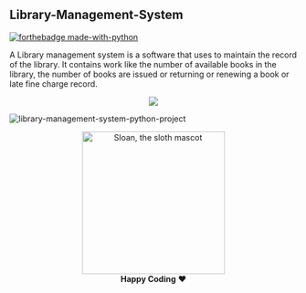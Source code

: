 ## Library-Management-System


[![forthebadge made-with-python](http://ForTheBadge.com/images/badges/made-with-python.svg)](https://www.python.org/)

 A Library management system is a software that uses to maintain the record of the library. It contains work like the number of available books in the library, the number of books are issued or returning or renewing a book or late fine charge record.
 
 </p> 
<p align="center"><img src="https://img.shields.io/badge/Author-adityamangal1-green.svg"> 
</p>


 ![library-management-system-python-project](https://user-images.githubusercontent.com/68494604/92790196-2f8d8000-f3c9-11ea-8767-c3746058babb.jpg)


<p align="center">
  <img alt="Sloan, the sloth mascot" width="250px" src="https://thepracticaldev.s3.amazonaws.com/uploads/user/profile_image/31047/af153cd6-9994-4a68-83f4-8ddf3e13f0bf.jpg">
  <br>
  <strong>Happy Coding</strong> ❤️
</p>
